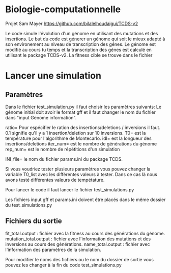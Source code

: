 # Biologie-computationnelle
Projet Sam Mayer
https://github.com/bilalelhoudaigui/TCDS-v2

Le code simule l'évolution d'un génome en utilisant des mutations et des insertions. Le but du code est génerer un génome qui soit le mieux adapté à son environement au niveau de transcription des génes. Le génome est modifié au cours tu temps et la transcription des génes est calculé en utilisant le package TCDS-v2. La fitness cible se trouve dans le fichier 

# Lancer une simulation

## Paramètres
Dans le fichier test_simulation.py il faut choisir les paramètres suivants:
Le génome initial doit avoir le format gff et il faut changer le nom du fichier dans "input Genome information".

ratio= Pour espécifier le ration des insertions/deletions / inversions il faut. 0.1 signifie qu'il y a 1 insertion/deletion sur 10 inversions. 
T0= est la température pour l'algorithme de Montecarlo.
idl= est la longueur des insertions/deletions
iter_num= est le nombre de générations du génome
rep_num= est le nombre de répétitions d'un simulation

INI_file= le nom du fichier params.ini du package TCDS.

Si vous voudriez tester plusieurs paramètres vous pouvez changer la variable T0_list avec les différentes valeurs à tester.
Dans ce cas là nous avons testé différentes valeurs de tempétature.

Pour lancer le code il faut lancer le fichier test_simulations.py

Les fichiers input gff et params.ini doivent être placés dans le même dossier du test_simulations.py

## Fichiers du sortie

fit_total.output : fichier avec la fitness au cours des générations du génome.
mutation_total.output : fichier avec l'information des mutations et des inversions au cours des générations.
name_total.output : fichier avec l'information des paramétres de la simulation.

Pour modifier le noms des fichiers ou le nom du dossier de sortie vous pouvez les changer à la fin du code test_simulations.py
